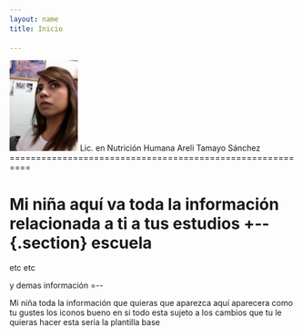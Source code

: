 ```yaml
---
layout: name
title: Inicio

---
```



<img class='inset right' src='/img/areli1.jpg' title='Lic. Areli Tamayo' width='120px' />
Lic. en Nutrici&oacute;n Humana Areli Tamayo S&aacute;nchez
==========================================================

Mi niña aquí va toda la información relacionada a ti a tus estudios 
+--{.section}
escuela 
=======
etc etc

y demas información
=--

Mi niña toda la información que quieras que aparezca aquí aparecera como tu gustes los iconos bueno en si todo esta sujeto a los cambios que tu le quieras hacer esta seria la plantilla base
